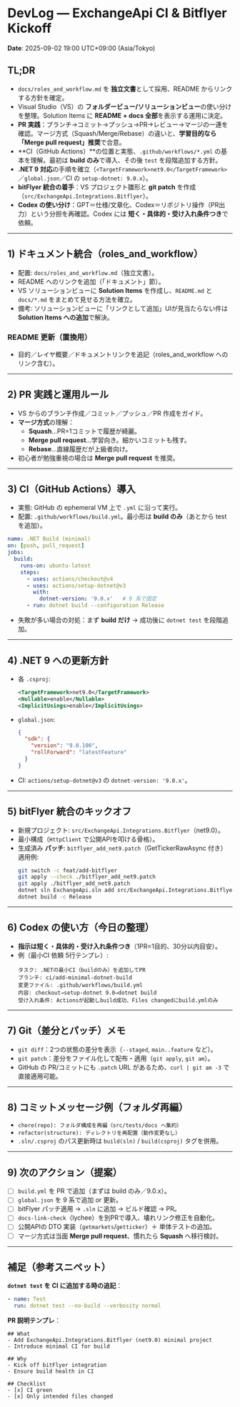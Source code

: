 # DevLog — ExchangeApi CI & Bitflyer Kickoff
**Date**: 2025-09-02 19:00 UTC+09:00 (Asia/Tokyo)

## TL;DR
- `docs/roles_and_workflow.md` を **独立文書**として採用、README からリンクする方針を確定。
- Visual Studio（VS）の **フォルダービュー/ソリューションビュー**の使い分けを整理。Solution Items に **README + docs 全部**を表示する運用に決定。
- **PR 実践**：ブランチ→コミット→プッシュ→PR→レビュー→マージの一連を確認。マージ方式（Squash/Merge/Rebase）の違いと、**学習目的なら「Merge pull request」推奨**で合意。
- **CI（GitHub Actions）**の位置と実態、`.github/workflows/*.yml` の基本を理解。最初は **build のみ**で導入、その後 `test` を段階追加する方針。
- **.NET 9 対応**の手順を確立（`<TargetFramework>net9.0</TargetFramework>`／`global.json`／CI の `setup-dotnet: 9.0.x`）。
- **bitFlyer 統合の着手**：VS プロジェクト雛形と **git patch** を作成（`src/ExchangeApi.Integrations.Bitflyer`）。
- **Codex の使い分け**：GPT＝仕様/文章化、Codex＝リポジトリ操作（PR出力）という分担を再確認。Codex には **短く・具体的・受け入れ条件つき**で依頼。

---

## 1) ドキュメント統合（roles_and_workflow）
- 配置: `docs/roles_and_workflow.md`（独立文書）。
- README へのリンクを追加（「ドキュメント」節）。
- VS ソリューションビューに **Solution Items** を作成し、`README.md` と `docs/*.md` をまとめて見せる方法を確立。
- 備考: ソリューションビューに「リンクとして追加」UIが見当たらない件は **Solution Items への追加**で解決。

### README 更新（置換用）
- 目的／レイヤ概要／ドキュメントリンクを追記（roles_and_workflow へのリンク含む）。

---

## 2) PR 実践と運用ルール
- VS からのブランチ作成／コミット／プッシュ／PR 作成をガイド。
- **マージ方式**の理解：
  - **Squash**…PR=1コミットで履歴が綺麗。
  - **Merge pull request**…学習向き。細かいコミットも残す。
  - **Rebase**…直線履歴だが上級者向け。
- 初心者が勉強重視の場合は **Merge pull request** を推奨。

---

## 3) CI（GitHub Actions）導入
- 実態: GitHub の ephemeral VM 上で `.yml` に沿って実行。
- 配置: `.github/workflows/build.yml`。最小形は **build のみ**（あとから test を追加）。

```yaml
name: .NET Build (minimal)
on: [push, pull_request]
jobs:
  build:
    runs-on: ubuntu-latest
    steps:
      - uses: actions/checkout@v4
      - uses: actions/setup-dotnet@v3
        with:
          dotnet-version: '9.0.x'   # 9 系で固定
      - run: dotnet build --configuration Release
```

- 失敗が多い場合の対処：まず **build だけ** → 成功後に `dotnet test` を段階追加。

---

## 4) .NET 9 への更新方針
- 各 `.csproj`:
  ```xml
  <TargetFramework>net9.0</TargetFramework>
  <Nullable>enable</Nullable>
  <ImplicitUsings>enable</ImplicitUsings>
  ```
- `global.json`:
  ```json
  {
    "sdk": {
      "version": "9.0.100",
      "rollForward": "latestFeature"
    }
  }
  ```
- CI: `actions/setup-dotnet@v3` の `dotnet-version: '9.0.x'`。

---

## 5) bitFlyer 統合のキックオフ
- 新規プロジェクト: `src/ExchangeApi.Integrations.Bitflyer`（net9.0）。
- 最小構成（`HttpClient` で公開APIを叩ける骨格）。
- 生成済み **パッチ**: `bitflyer_add_net9.patch`（GetTickerRawAsync 付き）  
  適用例:
  ```bash
  git switch -c feat/add-bitflyer
  git apply --check ./bitflyer_add_net9.patch
  git apply ./bitflyer_add_net9.patch
  dotnet sln ExchangeApi.sln add src/ExchangeApi.Integrations.Bitflyer/ExchangeApi.Integrations.Bitflyer.csproj
  dotnet build -c Release
  ```

---

## 6) Codex の使い方（今日の整理）
- **指示は短く・具体的・受け入れ条件つき**（1PR=1目的、30分以内目安）。
- 例（最小CI 依頼 5行テンプレ）:
  ```
  タスク: .NETの最小CI（buildのみ）を追加してPR
  ブランチ: ci/add-minimal-dotnet-build
  変更ファイル: .github/workflows/build.yml
  内容: checkout→setup-dotnet 9.0→dotnet build
  受け入れ条件: Actionsが起動しbuild成功、Files changedにbuild.ymlのみ
  ```

---

## 7) Git（差分とパッチ）メモ
- `git diff`：2つの状態の差分を表示（`--staged`, `main..feature` など）。
- `git patch`：差分をファイル化して配布・適用（`git apply`, `git am`）。
- GitHub の PR/コミットにも `.patch` URL があるため、`curl | git am -3` で直接適用可能。

---

## 8) コミットメッセージ例（フォルダ再編）
- `chore(repo): フォルダ構成を再編（src/tests/docs へ集約）`
- `refactor(structure): ディレクトリを再配置（動作変更なし）`
- `.sln/.csproj` のパス更新時は `build(sln)` / `build(csproj)` タグを併用。

---

## 9) 次のアクション（提案）
- [ ] `build.yml` を PR で追加（まずは build のみ／9.0.x）。
- [ ] `global.json` を 9 系で追加 or 更新。
- [ ] bitFlyer パッチ適用 → `.sln` に追加 → ビルド確認 → PR。
- [ ] `docs-link-check`（lychee）を別PRで導入、壊れリンク修正を自動化。
- [ ] 公開APIの DTO 実装（`getmarkets`/`getticker`）＋ 単体テストの追加。
- [ ] マージ方式は当面 **Merge pull request**、慣れたら **Squash** へ移行検討。

---

## 補足（参考スニペット）
**`dotnet test` を CI に追加する時の追記**：
```yaml
- name: Test
  run: dotnet test --no-build --verbosity normal
```

**PR 説明テンプレ**：
```
## What
- Add ExchangeApi.Integrations.Bitflyer (net9.0) minimal project
- Introduce minimal CI for build

## Why
- Kick off bitFlyer integration
- Ensure build health in CI

## Checklist
- [x] CI green
- [x] Only intended files changed
```
